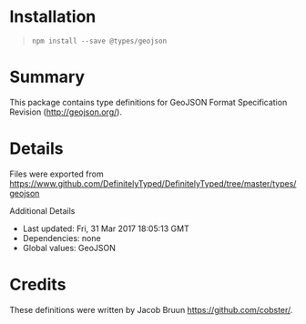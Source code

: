# Installation
> `npm install --save @types/geojson`

# Summary
This package contains type definitions for GeoJSON Format Specification Revision (http://geojson.org/).

# Details
Files were exported from https://www.github.com/DefinitelyTyped/DefinitelyTyped/tree/master/types/geojson

Additional Details
 * Last updated: Fri, 31 Mar 2017 18:05:13 GMT
 * Dependencies: none
 * Global values: GeoJSON

# Credits
These definitions were written by Jacob Bruun <https://github.com/cobster/>.
